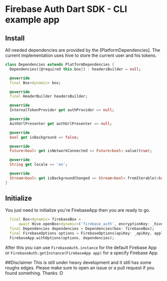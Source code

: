# Firebase Auth Dart SDK - CLI example app

## Install
All needed dependencies are provided by the [PlatformDependencies]. The current implementation uses hive to store the 
current user and his tokens.

```dart
class Dependencies extends PlatformDependencies {
  Dependencies({@required this.box}) : headersBuilder = null;

  @override
  final Box<dynamic> box;

  @override
  final HeaderBuilder headersBuilder;

  @override
  InternalTokenProvider get authProvider => null;

  @override
  AuthUrlPresenter get authUrlPresenter => null;

  @override
  bool get isBackground => false;

  @override
  Future<bool> get isNetworkConnected => Future<bool>.value(true);

  @override
  String get locale => 'en';

  @override
  Stream<bool> get isBackgroundChanged => Stream<bool>.fromIterable(<bool>[false]);
}

```

## Initialize
You just need to initialize you're FirebaseApp then you are ready to go.
```dart
  final Box<dynamic> firebaseBox =
      await Hive.openBox<dynamic>('firebase_auth', encryptionKey: _hiveEncryptionKey.codeUnits);
  final Dependencies dependencies = Dependencies(box: firebaseBox);
  final FirebaseOptions options = FirebaseOptions(apiKey: _apiKey, applicationId: 'appId');
  FirebaseApp.withOptions(options, dependencies);
```
After this you can use `FirebaseAuth.instance` for the default Firebase App or `FirebaseAuth.getInstance(FirebaseApp app)` for a specify Firebase App.

##Disclaimer
This is still under heavy development and it still has some roughs edges. Please make sure to open an issue or a pull request if you found something. Thanks :D
